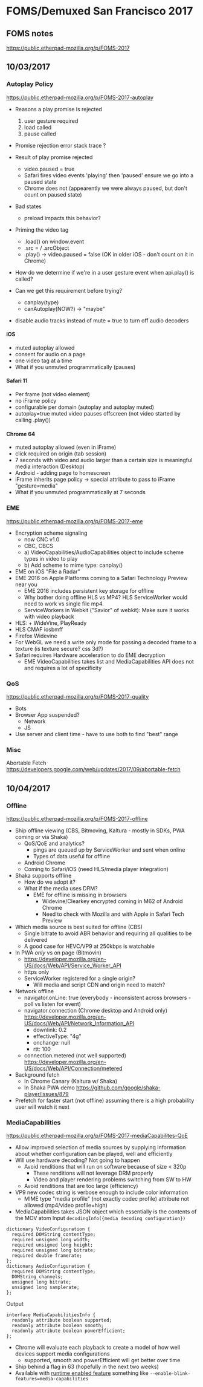 # FOMS/Demuxed San Francisco 2017

## FOMS notes

https://public.etherpad-mozilla.org/p/FOMS-2017

## 10/03/2017

### Autoplay Policy

https://public.etherpad-mozilla.org/p/FOMS-2017-autoplay

- Reasons a play promise is rejected
  1. user gesture required
  2. load called
  3. pause called

- Promise rejection error stack trace ?

- Result of play promise rejected
  - video.paused = true
  - Safari fires video events 'playing' then 'paused' ensure we go into a paused state
  - Chrome does not (appearently we were always paused, but don't count on paused state)

- Bad states
  - preload impacts this behavior?

- Priming the video tag
  - .load() on window.event
  - .src = / .srcObject
  - .play() -> video.paused = false (OK in older iOS - don't count on it in Chrome)

- How do we determine if we're in a user gesture event when api.play() is called?

- Can we get this requirement before trying?
  - canplay(type)
  - canAutoplay(NOW?) -> "maybe"

- disable audio tracks instead of mute = true to turn off audio decoders

#### iOS
- muted autoplay allowed
- consent for audio on a page
- one video tag at a time
- What if you unmuted programmatically (pauses)

#### Safari 11
- Per frame (not video element)
- no iFrame policy
- configurable per domain (autoplay and autoplay muted)
- autoplay=true muted video pauses offscreen (not video started by calling .play())

#### Chrome 64
- muted autoplay allowed (even in iFrame)
- click required on origin (tab session)
- 7 seconds with video and audio larger than a certain size is meaningful media interaction (Desktop)
- Android - adding page to homescreen
- iFrame inherits page policy -> special attribute to pass to iFrame "gesture=media"
- What if you unmuted programmatically at 7 seconds

### EME

https://public.etherpad-mozilla.org/p/FOMS-2017-eme

- Encryption scheme signaling
  - now CNC v1.0
  - CBC, CBCS
  - a) VideoCapabilities/AudioCapabilities object to include scheme types in video to play
  - b) Add scheme to mime type: canplay()
- EME on iOS "File a Radar"
- EME 2016 on Apple Platforms coming to a Safari Technology Preview near you
  - EME 2016 includes persistent key storage for offline
  - Why bother doing offline HLS vs MP4? HLS ServiceWorker would need to work vs single file mp4.
  - ServiceWorkers in Webkit ("Savior" of webkit): Make sure it works with video playback
- HLS: + WideVine, PlayReady
- HLS CMAF iosbmff
- Firefox Widevine
- For WebGL we need a write only mode for passing a decoded frame to a texture (is texture secure? css 3d?)
- Safari requires Hardware acceleration to do EME decryption
  - EME VideoCapabilities takes list and MediaCapabilities API does not and requires a lot of specificity

### QoS

https://public.etherpad-mozilla.org/p/FOMS-2017-quality

- Bots
- Browser App suspended?
  - Network
  - JS
- Use server and client time - have to use both to find "best" range

### Misc

Abortable Fetch
https://developers.google.com/web/updates/2017/09/abortable-fetch

## 10/04/2017

### Offline

https://public.etherpad-mozilla.org/p/FOMS-2017-offline

- Ship offline viewing (CBS, Bitmoving, Kaltura - mostly in SDKs, PWA coming or via Shaka)
  - QoS/QoE and analytics?
    - pings are queued up by ServiceWorker and sent when online
    - Types of data useful for offline
  - Android Chrome
  - Coming to Safari/iOS (need HLS/media player integration)
- Shaka supports offline
  - How do we adopt it?
  - What if the media uses DRM?
    - EME for offline is missing in browsers
      - Widevine/Clearkey encrypted coming in M62 of Android Chrome
      - Need to check with Mozilla and with Apple in Safari Tech Preview
- Which media source is best suited for offline (CBS)
  - Single bitrate to avoid ABR behavior and requiring all qualities to be delivered
  - A good case for HEVC/VP9 at 250kbps is watchable
- In PWA _only_ vs on page (Bitmovin)
  - https://developer.mozilla.org/en-US/docs/Web/API/Service_Worker_API
  - https only
  - ServiceWorker registered for a single origin?
      - Will media and script CDN and origin need to match?
- Network offline
  - navigator.onLine: true (everybody - inconsistent across browsers - poll vs listen for event)
  - navigator.connection (Chrome desktop and Android only) https://developer.mozilla.org/en-US/docs/Web/API/Network_Information_API
    - downlink: 0.2
    - effectiveType: "4g"
    - onchange: null
    - rtt: 100
  - connection.metered (not well supported) https://developer.mozilla.org/en-US/docs/Web/API/Connection/metered
- Background fetch
  - In Chrome Canary (Kaltura w/ Shaka)
  - In Shaka PWA demo https://github.com/google/shaka-player/issues/879
- Prefetch for faster start (not offline) assuming there is a high probability user will watch it next

### MediaCapabilities

https://public.etherpad-mozilla.org/p/FOMS-2017-mediaCapabilites-QoE

- Allow improved selection of media sources by supplying information about whether configuration can be played, well and efficiently
- Will use hardware decoding? Not going to happen
  - Avoid renditions that will run on software because of size < 320p
    - These renditions will not leverage DRM properly
    - Video and player rendering problems switching from SW to HW
  - Avoid renditions that are too large (efficiency)
- VP9 new codec string is verbose enough to include color information
  - MIME type "media profile" (not exactly codec profile) attribute not allowed (mp4/video profile=high)
- MediaCapabilities takes JSON object which essentially is the contents of the MOV atom
Input `decodingInfo({media decoding configuration})`
```
dictionary VideoConfiguration {
  required DOMString contentType;
  required unsigned long width;
  required unsigned long height;
  required unsigned long bitrate;
  required double framerate;
};
dictionary AudioConfiguration {
  required DOMString contentType;
  DOMString channels;
  unsigned long bitrate;
  unsigned long samplerate;
};
```
Output
```
interface MediaCapabilitiesInfo {
  readonly attribute boolean supported;
  readonly attribute boolean smooth;
  readonly attribute boolean powerEfficient;
};
```
- Chrome will evaluate each playback to create a model of how well devices support media configurations
  - supported, smooth and powerEfficient will get better over time
- Ship behind a flag in 63 (hopefully in the next two weeks)
- Available with [runtime enabled feature](https://www.chromium.org/blink/runtime-enabled-features) something like `--enable-blink-features=media-capabilities`
